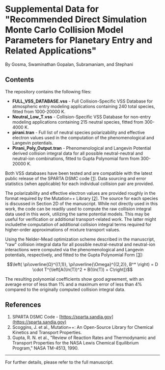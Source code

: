 # Supplemental Data for "Recommended Direct Simulation Monte Carlo Collision Model Parameters for Planetary Entry and Related Applications"

By Gosma, Swaminathan Gopalan, Subramaniam, and Stephani

## Contents

The repository contains the following files:

- **FULL_VSS_DATABASE.vss** - Full Collision-Specific VSS Database for atmospheric entry modeling applications containing 240 total species, fitted from 1000-20000 K.
- **Neutral_Low_T.vss** - Collision-Specific VSS Database for non-entry modeling applications containing 215 neutral species, fitted from 300-4000 K.
- **pirani.tran** - Full list of neutral species polarizability and effective electron values used in the computation of the phenomenological and Langevin potentials.
- **Pirani_Poly_Output.tran** - Phenomenological and Langevin Potential derived collision integral data for all possible neutral-neutral and neutral-ion combinations, fitted to Gupta Polynomial form from 300-20000 K.

Both VSS databases have been tested and are compatible with the latest public release of the SPARTA DSMC code [[1]](#references). Data sourcing and error statistics (when applicable) for each individual collision pair are provided.

The polarizability and effective electron values are provided roughly in the format required by the Mutation++ Library [[2]](#references). The source for each species is discussed in Section 2D of the manuscript. While not directly used in this work, the code can be readily used to compute the raw collision integral data used in this work, utilizing the same potential models. This may be useful for verification or additional transport-related work. The latter might includethe  computation of additional collision integral terms required for higher-order approximations of mixture transport values.

Using the Nelder-Mead optimization scheme described in the manuscript, "raw" collision integral data for all possible neutral-neutral and neutral-ion interactions were computed via the phenomenological and Langevin potentials, respectively, and fitted to the Gupta Polynomial Form [[3]](#references):

$$\left( \pi\overline{Ω}^{(1,1)}, \pi\overline{\Omega}^{(2,2)}, B^* \right) = D \cdot T^{\left[A(\ln(T))^2 + B(\ln(T)) + C\right]}$$

The resulting polynomial coefficients show good agreement, with an average error of less than 1% and a maximum error of less than 4% compared to the originally computed collision integral data.

## References

1. SPARTA DSMC Code - [https://sparta.sandia.gov](https://sparta.sandia.gov)
2. Scoggins, J. et al., Mutation++: An Open-Source Library for Chemical Kinetics and Transport Properties.
3. Gupta, R. N. et al., "Review of Reaction Rates and Thermodynamic and Transport Properties for the NASA Lewis Chemical Equilibrium Program," NASA TM-4513, 1990.

---
For further details, please refer to the full manuscript.

